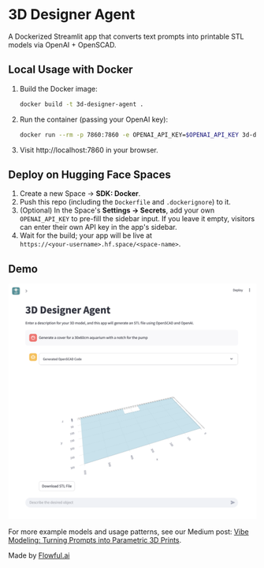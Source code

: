 # 3D Designer Agent

A Dockerized Streamlit app that converts text prompts into printable STL models via OpenAI + OpenSCAD.

## Local Usage with Docker

1. Build the Docker image:
   ```bash
   docker build -t 3d-designer-agent .
   ```
2. Run the container (passing your OpenAI key):
   ```bash
   docker run --rm -p 7860:7860 -e OPENAI_API_KEY=$OPENAI_API_KEY 3d-designer-agent
   ```
3. Visit http://localhost:7860 in your browser.

## Deploy on Hugging Face Spaces

1. Create a new Space → **SDK: Docker**.  
2. Push this repo (including the `Dockerfile` and `.dockerignore`) to it.  
3. (Optional) In the Space's **Settings → Secrets**, add your own `OPENAI_API_KEY` to pre-fill the sidebar input. If you leave it empty, visitors can enter their own API key in the app's sidebar.  
4. Wait for the build; your app will be live at  
   `https://<your-username>.hf.space/<space-name>`.

## Demo

![Demo Screenshot](demo.png)

For more example models and usage patterns, see our Medium post: [Vibe Modeling: Turning Prompts into Parametric 3D Prints](https://medium.com/@nchourrout/vibe-modeling-turning-prompts-into-parametric-3d-prints-a63405d36824).

Made by [Flowful.ai](https://flowful.ai)